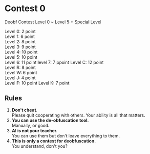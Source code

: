 # Contest 0
Deobf Contest Level 0 ~ Level 5 + Special Level

Level 0: 2 point  
Level 1: 6 point  
Level 2: 8 point  
Level 3: 9 point  
Level 4: 10 point  
Level 5: 10 point  
Level 6: 11 point 
level 7: 7 ppoint
Level C: 12 point  
Level R: 8 point  
Level W: 6 point  
Level J: 4 point  
Level F: 10 point
Level K: 7 point

## Rules
1. **Don't cheat.**  
   Please quit cooperating with others. 
   Your ability is all that matters.
2. **You can use the de-obfuscation tool.**  
   Manually, or good.
3. **AI is not your teacher.**  
   You can use them but don't leave everything to them.
4. **This is only a contest for deobfuscation.**  
   You understand, don't you?
